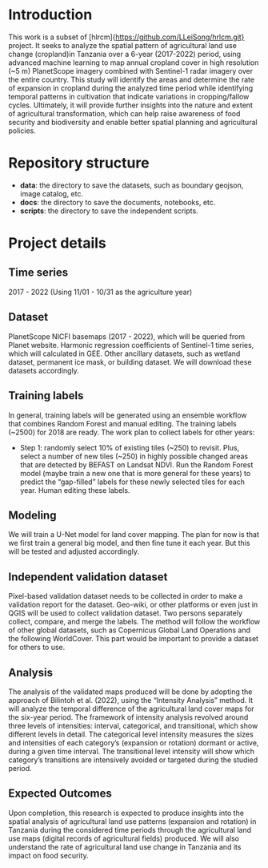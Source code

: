 # Introduction
This work is a subset of [hlrcm]{https://github.com/LLeiSong/hrlcm.git} project. It seeks to analyze the spatial pattern of agricultural land use change (cropland)in Tanzania over a 6-year (2017-2022) period, using advanced machine learning to map annual cropland cover in high resolution (~5 m) PlanetScope imagery combined with Sentinel-1 radar imagery over the entire country. This study will identify the areas and determine the rate of expansion in cropland during the analyzed time period while identifying temporal patterns in cultivation that indicate variations in cropping/fallow cycles. Ultimately, it will provide further insights into the nature and extent of agricultural transformation, which can help raise awareness of food security and biodiversity and enable better spatial planning and agricultural policies.

# Repository structure
* __data__: the directory to save the datasets, such as boundary geojson, image catalog, etc.
* __docs__: the directory to save the documents, notebooks, etc.
* __scripts__: the directory to save the independent scripts.

# Project details
## Time series
2017 - 2022 (Using 11/01 - 10/31 as the agriculture year)

## Dataset
PlanetScope NICFI basemaps (2017 - 2022), which will be queried from Planet website.
Harmonic regression coefficients of Sentinel-1 time series, which will calculated in GEE.
Other ancillary datasets, such as wetland dataset, permanent ice mask, or building dataset. We will download these datasets accordingly.
## Training labels
In general, training labels will be generated using an ensemble workflow that combines Random Forest and manual editing. The training labels (~2500) for 2018 are ready. The work plan to collect labels for other years:

* Step 1: randomly select 10% of existing tiles (~250) to revisit. Plus, select a number of new tiles (~250) in highly possible changed areas that are detected by BEFAST on Landsat NDVI.
Run the Random Forest model (maybe train a new one that is more general for these years) to predict the “gap-filled” labels for these newly selected tiles for each year.
Human editing these labels.
## Modeling
We will train a U-Net model for land cover mapping. The plan for now is that we first train a general big model, and then fine tune it each year. But this will be tested and adjusted accordingly.

## Independent validation dataset
Pixel-based validation dataset needs to be collected in order to make a validation report for the dataset. Geo-wiki, or other platforms or even just in QGIS will be used to collect validation dataset. Two persons separately collect, compare, and merge the labels. The method will follow the workflow of other global datasets, such as Copernicus Global Land Operations and the following WorldCover.
This part would be important to provide a dataset for others to use.

## Analysis
The analysis of the validated maps produced will be done by adopting the approach of Bilintoh et al. (2022), using the “Intensity Analysis” method. It will analyze the temporal difference of the agricultural land cover maps for the six-year period. The framework of intensity analysis revolved around three levels of intensities: interval, categorical, and transitional, which show different levels in detail. The categorical level intensity measures the sizes and intensities of each category’s (expansion or rotation) dormant or active, during a given time interval. The transitional level intensity will show which category’s transitions are intensively avoided or targeted during the studied period.

## Expected Outcomes
Upon completion, this research is expected to produce insights into the spatial analysis of agricultural land use patterns (expansion and rotation) in Tanzania during the considered time periods through the agricultural land use maps (digital records of agricultural fields) produced. We will also understand the rate of agricultural land use change in Tanzania and its impact on food security.
